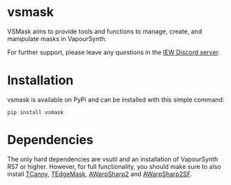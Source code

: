# vsmask
VSMask aims to provide tools and functions to manage, create, and manipulate masks in VapourSynth.

For further support, please leave any questions in the [IEW Discord server](https://discord.gg/qxTxVJGtst).


# Installation
vsmask is available on PyPi and can be installed with this simple command:
```
pip install vsmask
```

# Dependencies 
The only hard dependencies are vsutil and an installation of VapourSynth R57 or higher.
However, for full functionality, you should make sure to also install [TCanny](https://github.com/HomeOfVapourSynthEvolution/VapourSynth-TCanny), [TEdgeMask](https://github.com/dubhater/vapoursynth-tedgemask), [AWarpSharp2](https://github.com/dubhater/vapoursynth-awarpsharp2) and [AWarpSharp2SF](https://github.com/IFeelBloated/warpsharp).
